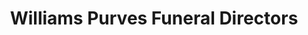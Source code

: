 ---
title: "Williams Purves Funeral Directors"
url: /currie/williams-purves-funeral-directors/
shop: funeral directors
---